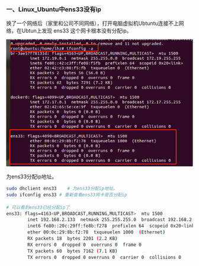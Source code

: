 

### 一、Linux_Ubuntu中ens33没有ip

换了一个网络后（家里和公司不同网络），打开电脑虚拟机Ubtuntu连接不上网络，在Ubtun上发现 ens33 这个网卡根本没有分配ip。

<img src="../assets/vmware-image-202107281659.png" alt="ens33" style="zoom:80%;" />

为ens33分配ip地址。

```bash
sudo dhclient ens33    # 为ens33分配ip地址。
sudo ifconfig ens33 # 重新查看ens33网卡是否分配ip

# 可以看到ens33已经分配ip了
ens33: flags=4163<UP,BROADCAST,RUNNING,MULTICAST>  mtu 1500
        inet 192.168.2.133  netmask 255.255.255.0  broadcast 192.168.2.255
        inet6 fe80::20c:29ff:fe8b:f278  prefixlen 64  scopeid 0x20<link>
        ether 00:0c:29:8b:f2:78  txqueuelen 1000  (Ethernet)
        RX packets 18  bytes 2201 (2.2 KB)
        RX errors 0  dropped 0  overruns 0  frame 0
        TX packets 60  bytes 7162 (7.1 KB)
        TX errors 0  dropped 0 overruns 0  carrier 0  collisions 0

```











